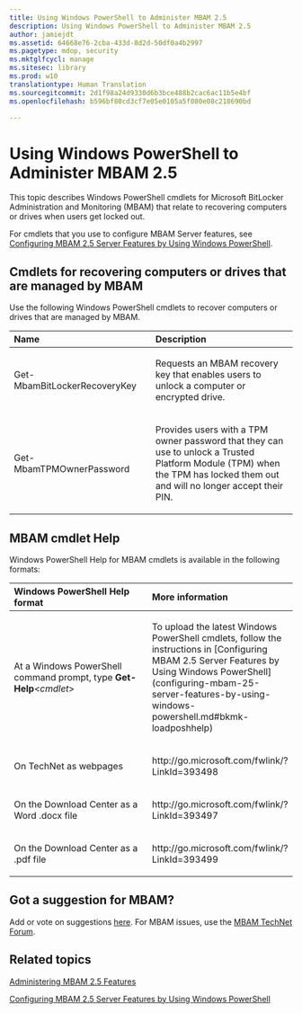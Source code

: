 ```yaml
---
title: Using Windows PowerShell to Administer MBAM 2.5
description: Using Windows PowerShell to Administer MBAM 2.5
author: jamiejdt
ms.assetid: 64668e76-2cba-433d-8d2d-50df0a4b2997
ms.pagetype: mdop, security
ms.mktglfcycl: manage
ms.sitesec: library
ms.prod: w10
translationtype: Human Translation
ms.sourcegitcommit: 2d1f98a24d9330d6b3bce488b2cac6ac11b5e4bf
ms.openlocfilehash: b596bf80cd3cf7e05e0105a5f080e08c218690bd

---
```



# Using Windows PowerShell to Administer MBAM 2.5


This topic describes Windows PowerShell cmdlets for Microsoft BitLocker Administration and Monitoring (MBAM) that relate to recovering computers or drives when users get locked out.

For cmdlets that you use to configure MBAM Server features, see [Configuring MBAM 2.5 Server Features by Using Windows PowerShell](configuring-mbam-25-server-features-by-using-windows-powershell.md).

## <a href="" id="cmdlets-for-recovering-computers-or-drives-that-are-managed-by-mbam-"></a>Cmdlets for recovering computers or drives that are managed by MBAM


Use the following Windows PowerShell cmdlets to recover computers or drives that are managed by MBAM.

<table>
<colgroup>
<col width="50%" />
<col width="50%" />
</colgroup>
<thead>
<tr class="header">
<th align="left">Name</th>
<th align="left">Description</th>
</tr>
</thead>
<tbody>
<tr class="odd">
<td align="left"><p>Get-MbamBitLockerRecoveryKey</p></td>
<td align="left"><p>Requests an MBAM recovery key that enables users to unlock a computer or encrypted drive.</p></td>
</tr>
<tr class="even">
<td align="left"><p>Get-MbamTPMOwnerPassword</p></td>
<td align="left"><p>Provides users with a TPM owner password that they can use to unlock a Trusted Platform Module (TPM) when the TPM has locked them out and will no longer accept their PIN.</p></td>
</tr>
</tbody>
</table>

 

## <a href="" id="---------mbam-cmdlet-help"></a> MBAM cmdlet Help


Windows PowerShell Help for MBAM cmdlets is available in the following formats:

<table>
<colgroup>
<col width="50%" />
<col width="50%" />
</colgroup>
<thead>
<tr class="header">
<th align="left">Windows PowerShell Help format</th>
<th align="left">More information</th>
</tr>
</thead>
<tbody>
<tr class="odd">
<td align="left"><p>At a Windows PowerShell command prompt, type <strong>Get-Help</strong>&lt;<em>cmdlet</em>&gt;</p></td>
<td align="left"><p>To upload the latest Windows PowerShell cmdlets, follow the instructions in [Configuring MBAM 2.5 Server Features by Using Windows PowerShell](configuring-mbam-25-server-features-by-using-windows-powershell.md#bkmk-loadposhhelp)</p></td>
</tr>
<tr class="even">
<td align="left"><p>On TechNet as webpages</p></td>
<td align="left"><p>http://go.microsoft.com/fwlink/?LinkId=393498</p></td>
</tr>
<tr class="odd">
<td align="left"><p>On the Download Center as a Word .docx file</p></td>
<td align="left"><p>http://go.microsoft.com/fwlink/?LinkId=393497</p></td>
</tr>
<tr class="even">
<td align="left"><p>On the Download Center as a .pdf file</p></td>
<td align="left"><p>http://go.microsoft.com/fwlink/?LinkId=393499</p></td>
</tr>
</tbody>
</table>

 

## Got a suggestion for MBAM?


Add or vote on suggestions [here](http://mbam.uservoice.com/forums/268571-microsoft-bitlocker-administration-and-monitoring). For MBAM issues, use the [MBAM TechNet Forum](https://social.technet.microsoft.com/Forums/home?forum=mdopmbam).

## Related topics


[Administering MBAM 2.5 Features](administering-mbam-25-features.md)

[Configuring MBAM 2.5 Server Features by Using Windows PowerShell](configuring-mbam-25-server-features-by-using-windows-powershell.md)

 

 








<!--HONumber=Jun16_HO4-->


